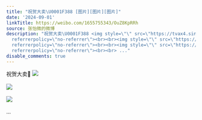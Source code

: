 ```yaml
---
title: "祝贺大卖\U0001F388 [图片][图片][图片]"
date: '2024-09-01'
linkTitle: https://weibo.com/1655755343/OuZ8KpRRh
source: 张怡微的微博
description: "祝贺大卖\U0001F388 <img style=\"\" src=\"https://tvax4.sinaimg.cn/large/62b0d24fgy1ht8ckyxoelj21900u00yl.jpg\"
  referrerpolicy=\"no-referrer\"><br><br><img style=\"\" src=\"https://tvax2.sinaimg.cn/large/62b0d24fgy1ht8ckz6ggvj21900u07eg.jpg\"
  referrerpolicy=\"no-referrer\"><br><br><img style=\"\" src=\"https://tvax3.sinaimg.cn/large/62b0d24fgy1ht8ckzgm7aj20u00zbjy0.jpg\"
  referrerpolicy=\"no-referrer\"><br><br> ..."
disable_comments: true
---
```

祝贺大卖🎈 <img style="" src="https://tvax4.sinaimg.cn/large/62b0d24fgy1ht8ckyxoelj21900u00yl.jpg" referrerpolicy="no-referrer"><br><br><img style="" src="https://tvax2.sinaimg.cn/large/62b0d24fgy1ht8ckz6ggvj21900u07eg.jpg" referrerpolicy="no-referrer"><br><br><img style="" src="https://tvax3.sinaimg.cn/large/62b0d24fgy1ht8ckzgm7aj20u00zbjy0.jpg" referrerpolicy="no-referrer"><br><br> ...